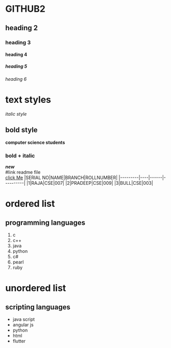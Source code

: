 # GITHUB2
## heading 2
### heading 3
#### heading 4
##### heading 5
###### heading 6
# text styles
*italic style*<br/>
## bold style
**computer science students**
### bold + italic
***new***<br/>
#link readme file<br/>
[click Me](https://www.aec.edu.in/)
|SERIAL NO|NAME|BRANCH|ROLLNUMBER|
|---------|----|------|----------|
|1|RAJA|CSE|007|
|2|PRADEEP|CSE|009|
|3|BULL|CSE|003|
# ordered list
## programming languages
1. c
2. c++
3. java
4. python
5. c#
6. pearl
7. ruby
# unordered list
## scripting languages
- java script
- angular js
- python
- html
- flutter

